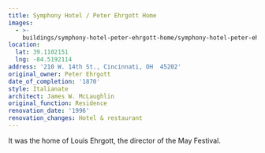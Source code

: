 ```yaml
---
title: Symphony Hotel / Peter Ehrgott Home
images:
  - >-
    buildings/symphony-hotel-peter-ehrgott-home/symphony-hotel-peter-ehrgott-home-0_tzvsmk
location:
  lat: 39.1102151
  lng: -84.5192114
address: '210 W. 14th St., Cincinnati, OH  45202'
original_owner: Peter Ehrgott
date_of_completion: '1870'
style: Italianate
architect: James W. McLaughlin
original_function: Residence
renovation_date: '1996'
renovation_changes: Hotel & restaurant
---
```


It was the home of Louis Ehrgott, the director of the May Festival.
